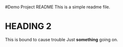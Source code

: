 #Demo Project README
This is a simple readme file.
# HEADING 2

This is bound to cause trouble
Just __something__ going on.
